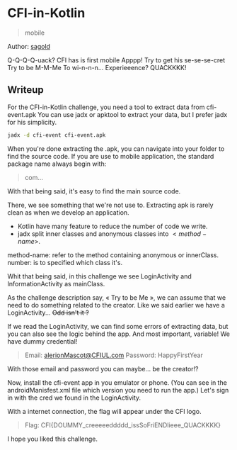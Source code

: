 # CFI-in-Kotlin

> mobile

Author: [sagold](https://github.com/Sag0ld)

Q-Q-Q-Q-uack?
CFI has is first mobile Apppp!
Try to get his se-se-se-cret
Try to be M-M-Me
To wi-n-n-n... Experieeence?
QUACKKKK!


## Writeup

For the CFI-in-Kotlin challenge,
you need a tool to extract data from cfi-event.apk
You can use jadx or apktool to extract your data, but I prefer jadx for his simplicity.

``` bash
jadx -d cfi-event cfi-event.apk
```

When you're done extracting the .apk, you can navigate into your folder to find the source code.
If you are use to mobile application, the standard package name always begin with:
> com.<company-name>.<app-name>.

With that being said, it's easy to find the main source code.

There, we see something that we're not use to. Extracting apk is rarely clean as when we develop an application.
- Kotlin have many feature to reduce the number of code we write.
- jadx split inner classes and anonymous classes into <class-name>$<method-name>$<number>.

method-name: refer to the method containing anonymous or innerClass.
number: is to specified which class it's.

Whit that being said, in this challenge we see LoginActivity and InformationActivity as mainClass.

As the challenge description say, « Try to be Me »,  we can assume that we need to do something related to the creator.
Like we said earlier we have a LoginActivity... ~~Odd isn't it ?~~

If we read the LoginActivity, we can find some errors of extracting data, but you can also see the logic behind the app.
And most important, variable! We have dummy credential!

> Email: alerionMascot@CFIUL.com
> Password: HappyFirstYear

With those email and password you can maybe... be the creator!?

Now, install the cfi-event app in you emulator or phone. (You can see in the androidManisfest.xml file which version you need to run the app.)
Let's sign in with the cred we found in the LoginActivity.

With a internet connection, the flag will appear under the CFI logo.

> Flag: CFI{DOUMMY_creeeeeddddd_issSoFriENDlieee_QUACKKKK}

I hope you liked this challenge.
